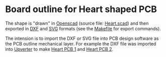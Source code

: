 Board outline for Heart shaped PCB
==================================

The shape is "drawn" in [Openscad](https://www.openscad.org/) (source file: [Heart.scad](./Heart.scad)) and then exported in [DXF](./Heart.dxf) and [SVG](Heart.svg) formats (see the [Makefile](./Makefile) for export commands).

The intension is to import the DXF or SVG file into PCB design software as the PCB outline mechanical layer. For example the DXF file was imported into [Upverter](https://upverter.com/) to make [Heart PCB 1](../Heart-PCB-1) and [Heart PCB 2](../Heart-PCB-2).
